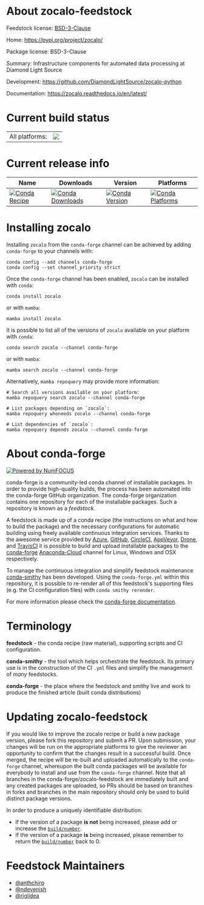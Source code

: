 About zocalo-feedstock
======================

Feedstock license: [BSD-3-Clause](https://github.com/conda-forge/zocalo-feedstock/blob/main/LICENSE.txt)

Home: https://pypi.org/project/zocalo/

Package license: BSD-3-Clause

Summary: Infrastructure components for automated data processing at Diamond Light Source

Development: https://github.com/DiamondLightSource/zocalo-python

Documentation: https://zocalo.readthedocs.io/en/latest/

Current build status
====================


<table><tr><td>All platforms:</td>
    <td>
      <a href="https://dev.azure.com/conda-forge/feedstock-builds/_build/latest?definitionId=2568&branchName=main">
        <img src="https://dev.azure.com/conda-forge/feedstock-builds/_apis/build/status/zocalo-feedstock?branchName=main">
      </a>
    </td>
  </tr>
</table>

Current release info
====================

| Name | Downloads | Version | Platforms |
| --- | --- | --- | --- |
| [![Conda Recipe](https://img.shields.io/badge/recipe-zocalo-green.svg)](https://anaconda.org/conda-forge/zocalo) | [![Conda Downloads](https://img.shields.io/conda/dn/conda-forge/zocalo.svg)](https://anaconda.org/conda-forge/zocalo) | [![Conda Version](https://img.shields.io/conda/vn/conda-forge/zocalo.svg)](https://anaconda.org/conda-forge/zocalo) | [![Conda Platforms](https://img.shields.io/conda/pn/conda-forge/zocalo.svg)](https://anaconda.org/conda-forge/zocalo) |

Installing zocalo
=================

Installing `zocalo` from the `conda-forge` channel can be achieved by adding `conda-forge` to your channels with:

```
conda config --add channels conda-forge
conda config --set channel_priority strict
```

Once the `conda-forge` channel has been enabled, `zocalo` can be installed with `conda`:

```
conda install zocalo
```

or with `mamba`:

```
mamba install zocalo
```

It is possible to list all of the versions of `zocalo` available on your platform with `conda`:

```
conda search zocalo --channel conda-forge
```

or with `mamba`:

```
mamba search zocalo --channel conda-forge
```

Alternatively, `mamba repoquery` may provide more information:

```
# Search all versions available on your platform:
mamba repoquery search zocalo --channel conda-forge

# List packages depending on `zocalo`:
mamba repoquery whoneeds zocalo --channel conda-forge

# List dependencies of `zocalo`:
mamba repoquery depends zocalo --channel conda-forge
```


About conda-forge
=================

[![Powered by
NumFOCUS](https://img.shields.io/badge/powered%20by-NumFOCUS-orange.svg?style=flat&colorA=E1523D&colorB=007D8A)](https://numfocus.org)

conda-forge is a community-led conda channel of installable packages.
In order to provide high-quality builds, the process has been automated into the
conda-forge GitHub organization. The conda-forge organization contains one repository
for each of the installable packages. Such a repository is known as a *feedstock*.

A feedstock is made up of a conda recipe (the instructions on what and how to build
the package) and the necessary configurations for automatic building using freely
available continuous integration services. Thanks to the awesome service provided by
[Azure](https://azure.microsoft.com/en-us/services/devops/), [GitHub](https://github.com/),
[CircleCI](https://circleci.com/), [AppVeyor](https://www.appveyor.com/),
[Drone](https://cloud.drone.io/welcome), and [TravisCI](https://travis-ci.com/)
it is possible to build and upload installable packages to the
[conda-forge](https://anaconda.org/conda-forge) [Anaconda-Cloud](https://anaconda.org/)
channel for Linux, Windows and OSX respectively.

To manage the continuous integration and simplify feedstock maintenance
[conda-smithy](https://github.com/conda-forge/conda-smithy) has been developed.
Using the ``conda-forge.yml`` within this repository, it is possible to re-render all of
this feedstock's supporting files (e.g. the CI configuration files) with ``conda smithy rerender``.

For more information please check the [conda-forge documentation](https://conda-forge.org/docs/).

Terminology
===========

**feedstock** - the conda recipe (raw material), supporting scripts and CI configuration.

**conda-smithy** - the tool which helps orchestrate the feedstock.
                   Its primary use is in the construction of the CI ``.yml`` files
                   and simplify the management of *many* feedstocks.

**conda-forge** - the place where the feedstock and smithy live and work to
                  produce the finished article (built conda distributions)


Updating zocalo-feedstock
=========================

If you would like to improve the zocalo recipe or build a new
package version, please fork this repository and submit a PR. Upon submission,
your changes will be run on the appropriate platforms to give the reviewer an
opportunity to confirm that the changes result in a successful build. Once
merged, the recipe will be re-built and uploaded automatically to the
`conda-forge` channel, whereupon the built conda packages will be available for
everybody to install and use from the `conda-forge` channel.
Note that all branches in the conda-forge/zocalo-feedstock are
immediately built and any created packages are uploaded, so PRs should be based
on branches in forks and branches in the main repository should only be used to
build distinct package versions.

In order to produce a uniquely identifiable distribution:
 * If the version of a package **is not** being increased, please add or increase
   the [``build/number``](https://docs.conda.io/projects/conda-build/en/latest/resources/define-metadata.html#build-number-and-string).
 * If the version of a package **is** being increased, please remember to return
   the [``build/number``](https://docs.conda.io/projects/conda-build/en/latest/resources/define-metadata.html#build-number-and-string)
   back to 0.

Feedstock Maintainers
=====================

* [@anthchirp](https://github.com/anthchirp/)
* [@ndevenish](https://github.com/ndevenish/)
* [@rjgildea](https://github.com/rjgildea/)

